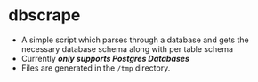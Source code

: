 # dbscrape
- A simple script which parses through a database and gets the necessary database schema along with per table schema
- Currently **_only supports Postgres Databases_**
- Files are generated in the `/tmp` directory.


